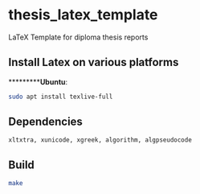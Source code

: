 # thesis_latex_template
LaTeX Template for diploma thesis reports

## Install Latex on various platforms

***********Ubuntu**:
```bash
sudo apt install texlive-full 
```

## Dependencies

`xltxtra, xunicode, xgreek, algorithm, algpseudocode`

## Build

```bash
make
```
